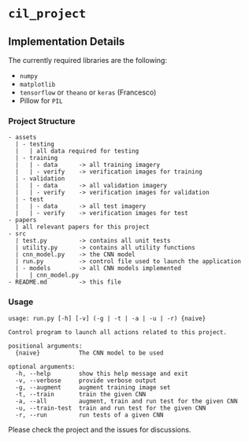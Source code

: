 # `cil_project`

## Implementation Details
The currently required libraries are the following:

- `numpy`
- `matplotlib`
- `tensorflow` or `theano` or `keras` (Francesco)
- Pillow for `PIL`

### Project Structure
```
- assets
  | - testing
  |   | all data required for testing
  | - training
  |   | - data      -> all training imagery
  |   | - verify    -> verification images for training
  | - validation
  |   | - data      -> all validation imagery
  |   | - verify    -> verification images for validation
  | - test
  |   | - data      -> all test imagery
  |   | - verify    -> verification images for test
- papers
  | all relevant papers for this project
- src
  | test.py         -> contains all unit tests
  | utility.py      -> contains all utility functions
  | cnn_model.py    -> the CNN model
  | run.py          -> control file used to launch the application
  | - models        -> all CNN models implemented
  |   | cnn_model.py
- README.md         -> this file
```

### Usage
```
usage: run.py [-h] [-v] (-g | -t | -a | -u | -r) {naive}

Control program to launch all actions related to this project.

positional arguments:
  {naive}           The CNN model to be used

optional arguments:
  -h, --help        show this help message and exit
  -v, --verbose     provide verbose output
  -g, --augment     augment training image set
  -t, --train       train the given CNN
  -a, --all         augment, train and run test for the given CNN
  -u, --train-test  train and run test for the given CNN
  -r, --run         run tests of a given CNN
```

Please check the project and the issues for discussions.
